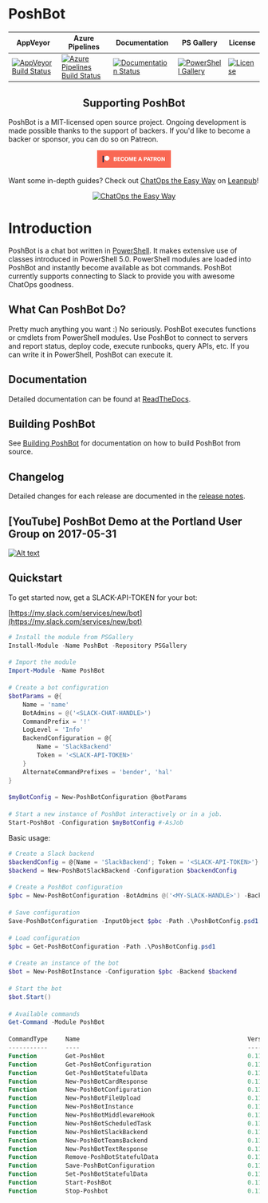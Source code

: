 
# PoshBot

| AppVeyor | Azure Pipelines | Documentation | PS Gallery | License
|----------|--------|--------------------|------------|-----------|
[![AppVeyor Build Status][appveyor-badge]][appveyor-build] | [![Azure Pipelines Build Status][azure-pipeline-badge]][azure-pipeline-build] | [![Documentation Status][docs-badge]][docs] | [![PowerShell Gallery][psgallery-badge]][psgallery] | [![License][license-badge]][license]
<!-- [![Patreon](https://img.shields.io/badge/patreon-donate-yellow.svg)](https://www.patreon.com/devblackops/memberships) -->

<h2 align="center">Supporting PoshBot</h2>

PoshBot is a MIT-licensed open source project. Ongoing development is made possible thanks to the support of backers. If you'd like to become a backer or sponsor, you can do so on Patreon.

<p align="center">
    <a href="https://www.patreon.com/devblackops/memberships" target="_blank" title="Become a Patron">
        <img style="height:35px" src="Media/become_a_patron_button.png" alt="Become a Patron">
    </a>
</p>

Want some in-depth guides? Check out [ChatOps the Easy Way](https://leanpub.com/chatops-the-easy-way) on [Leanpub](https://leanpub.com/)!

<p align="center">
    <a href="https://leanpub.com/chatops-the-easy-way" target="_blank" title="ChatOps the Easy Way">
        <img src="https://s3.amazonaws.com/titlepages.leanpub.com/chatops-the-easy-way/medium?1530164567" alt="ChatOps the Easy Way">
    </a>
</p>


# Introduction

PoshBot is a chat bot written in [PowerShell](https://msdn.microsoft.com/powershell).
It makes extensive use of classes introduced in PowerShell 5.0.
PowerShell modules are loaded into PoshBot and instantly become available as bot commands.
PoshBot currently supports connecting to Slack to provide you with awesome ChatOps goodness.

<!-- <p align="center">
  <img style="height:250px;" src="https://raw.githubusercontent.com/poshbotio/PoshBot/master/Media/poshbot_logo_300_432.png" alt="PoshBot logo"/>
</p> -->

## What Can PoshBot Do?

Pretty much anything you want :) No seriously.
PoshBot executes functions or cmdlets from PowerShell modules.
Use PoshBot to connect to servers and report status, deploy code, execute runbooks, query APIs, etc.
If you can write it in PowerShell, PoshBot can execute it.

## Documentation

Detailed documentation can be found at [ReadTheDocs](http://poshbot.readthedocs.io/en/latest/).

## Building PoshBot

See [Building PoshBot](./building.md) for documentation on how to build PoshBot from source.

## Changelog

Detailed changes for each release are documented in the [release notes](https://github.com/poshbotio/poshbot/releases).

## [YouTube] PoshBot Demo at the Portland User Group on 2017-05-31

[![Alt text](https://img.youtube.com/vi/36fkyKYq43c/0.jpg)](https://www.youtube.com/watch?v=36fkyKYq43cV)

## Quickstart

To get started now, get a SLACK-API-TOKEN for your bot:

[https://my.slack.com/services/new/bot](https://my.slack.com/services/new/bot)

```powershell
# Install the module from PSGallery
Install-Module -Name PoshBot -Repository PSGallery

# Import the module
Import-Module -Name PoshBot

# Create a bot configuration
$botParams = @{
    Name = 'name'
    BotAdmins = @('<SLACK-CHAT-HANDLE>')
    CommandPrefix = '!'
    LogLevel = 'Info'
    BackendConfiguration = @{
        Name = 'SlackBackend'
        Token = '<SLACK-API-TOKEN>'
    }
    AlternateCommandPrefixes = 'bender', 'hal'
}

$myBotConfig = New-PoshBotConfiguration @botParams

# Start a new instance of PoshBot interactively or in a job.
Start-PoshBot -Configuration $myBotConfig #-AsJob
```

Basic usage:

```powershell
# Create a Slack backend
$backendConfig = @{Name = 'SlackBackend'; Token = '<SLACK-API-TOKEN>'}
$backend = New-PoshBotSlackBackend -Configuration $backendConfig

# Create a PoshBot configuration
$pbc = New-PoshBotConfiguration -BotAdmins @('<MY-SLACK-HANDLE>') -BackendConfiguration $backendConfig

# Save configuration
Save-PoshBotConfiguration -InputObject $pbc -Path .\PoshBotConfig.psd1

# Load configuration
$pbc = Get-PoshBotConfiguration -Path .\PoshBotConfig.psd1

# Create an instance of the bot
$bot = New-PoshBotInstance -Configuration $pbc -Backend $backend

# Start the bot
$bot.Start()

# Available commands
Get-Command -Module PoshBot

CommandType     Name                                               Version    Source
-----------     ----                                               -------    ------
Function        Get-PoshBot                                        0.11.0     PoshBot
Function        Get-PoshBotConfiguration                           0.11.0     PoshBot
Function        Get-PoshBotStatefulData                            0.11.0     PoshBot
Function        New-PoshBotCardResponse                            0.11.0     PoshBot
Function        New-PoshBotConfiguration                           0.11.0     PoshBot
Function        New-PoshBotFileUpload                              0.11.0     PoshBot
Function        New-PoshBotInstance                                0.11.0     PoshBot
Function        New-PoshBotMiddlewareHook                          0.11.0     PoshBot
Function        New-PoshBotScheduledTask                           0.11.0     PoshBot
Function        New-PoshBotSlackBackend                            0.11.0     PoshBot
Function        New-PoshBotTeamsBackend                            0.11.0     PoshBot
Function        New-PoshBotTextResponse                            0.11.0     PoshBot
Function        Remove-PoshBotStatefulData                         0.11.0     PoshBot
Function        Save-PoshBotConfiguration                          0.11.0     PoshBot
Function        Set-PoshBotStatefulData                            0.11.0     PoshBot
Function        Start-PoshBot                                      0.11.0     PoshBot
Function        Stop-Poshbot                                       0.11.0     PoshBot
```

[appveyor-badge]: https://ci.appveyor.com/api/projects/status/9em7etgtlmeax7gl?svg=true
[appveyor-build]: https://ci.appveyor.com/project/devblackops/poshbot
[azure-pipeline-badge]: https://dev.azure.com/devblackops/PoshBot/_apis/build/status/PoshBot-CI
[azure-pipeline-build]: https://dev.azure.com/devblackops/PoshBot/_build/latest?definitionId=3
(https://dev.azure.com/dotnet/ReactiveUI/_build/latest?definitionId=11)
[docs-badge]: https://readthedocs.org/projects/poshbot/badge/?version=latest
[docs]: http://poshbot.readthedocs.io/en/latest/
[psgallery-badge]: https://img.shields.io/powershellgallery/dt/poshbot.svg
[psgallery]: https://www.powershellgallery.com/packages/poshbot
[license-badge]: https://img.shields.io/github/license/poshbotio/poshbot.svg
[license]: https://www.powershellgallery.com/packages/poshbot
